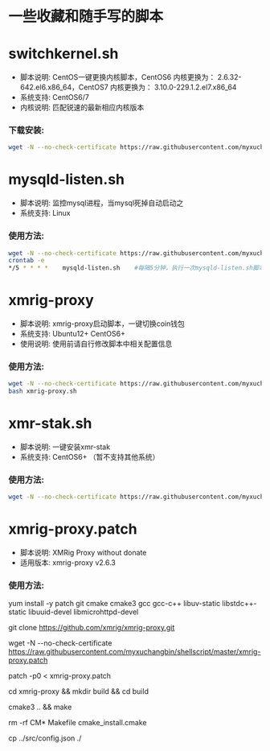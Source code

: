 # 一些收藏和随手写的脚本

switchkernel.sh
======

- 脚本说明: CentOS一键更换内核脚本，CentOS6 内核更换为： 2.6.32-642.el6.x86_64，CentOS7 内核更换为： 3.10.0-229.1.2.el7.x86_64
- 系统支持: CentOS6/7
- 内核说明: 匹配锐速的最新相应内核版本

### 下载安装:
``` bash
wget -N --no-check-certificate https://raw.githubusercontent.com/myxuchangbin/shellscript/master/switchkernel.sh && chmod +x bbr.sh && bash switchkernel.sh
```
mysqld-listen.sh
======

- 脚本说明: 监控mysql进程，当mysql死掉自动启动之
- 系统支持: Linux

### 使用方法:
``` bash
wget -N --no-check-certificate https://raw.githubusercontent.com/myxuchangbin/shellscript/master/mysqld-listen.sh && chmod +x mysqld-listen.sh
crontab -e
*/5 * * * *    mysqld-listen.sh    #每隔5分钟，执行一次mysqld-listen.sh脚本。
```
xmrig-proxy
======

- 脚本说明: xmrig-proxy启动脚本，一键切换coin钱包
- 系统支持: Ubuntu12+ CentOS6+
- 使用说明: 使用前请自行修改脚本中相关配置信息

### 使用方法:
``` bash
wget -N --no-check-certificate https://raw.githubusercontent.com/myxuchangbin/shellscript/master/xmrig-proxy/xmrig-proxy.sh && chmod +x xmrig-proxy.sh
bash xmrig-proxy.sh
```

xmr-stak.sh
======

- 脚本说明: 一键安装xmr-stak
- 系统支持: CentOS6+ （暂不支持其他系统）

### 使用方法:
``` bash
wget -N --no-check-certificate https://raw.githubusercontent.com/myxuchangbin/shellscript/master/xmr-stak.sh && chmod +x xmr-stak.sh && bash xmr-stak.sh
```

xmrig-proxy.patch
======

- 脚本说明: XMRig Proxy without donate
- 适用版本: xmrig-proxy v2.6.3

### 使用方法:

yum install -y patch git cmake cmake3 gcc gcc-c++ libuv-static libstdc++-static libuuid-devel libmicrohttpd-devel

git clone https://github.com/xmrig/xmrig-proxy.git

wget -N --no-check-certificate https://raw.githubusercontent.com/myxuchangbin/shellscript/master/xmrig-proxy.patch

patch -p0 < xmrig-proxy.patch

cd xmrig-proxy && mkdir build && cd build

cmake3 .. && make

rm -rf CM* Makefile cmake_install.cmake

cp ../src/config.json ./
